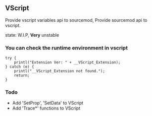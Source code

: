 ## VScript  
Provide vscript variables api to sourcemod, Provide sourcemod api to vscript.

state: W.I.P,  **Very** unstable

### You can check the runtime environment in vscript
```squirrel
try {
    printl("Extension Ver: " + __VScript_Extension);
} catch (e) {
    printl("__VScript_Extension not found.");
    return;
}
```

### Todo
- Add 'SetProp', 'SetData' to VScript
- Add 'Trace*' functions to VScript